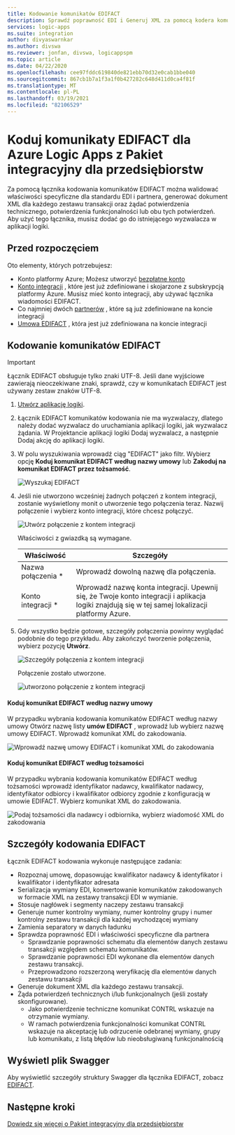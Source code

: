 ```yaml
---
title: Kodowanie komunikatów EDIFACT
description: Sprawdź poprawność EDI i Generuj XML za pomocą kodera komunikatów EDIFACT dla Azure Logic Apps z Pakiet integracyjny dla przedsiębiorstw
services: logic-apps
ms.suite: integration
author: divyaswarnkar
ms.author: divswa
ms.reviewer: jonfan, divswa, logicappspm
ms.topic: article
ms.date: 04/22/2020
ms.openlocfilehash: cee97fddc619840de821ebb70d32e0cab1bbe040
ms.sourcegitcommit: 867cb1b7a1f3a1f0b427282c648d411d0ca4f81f
ms.translationtype: MT
ms.contentlocale: pl-PL
ms.lasthandoff: 03/19/2021
ms.locfileid: "82106529"
---
```

# <a name="encode-edifact-messages-for-azure-logic-apps-with-enterprise-integration-pack"></a>Koduj komunikaty EDIFACT dla Azure Logic Apps z Pakiet integracyjny dla przedsiębiorstw

Za pomocą łącznika kodowania komunikatów EDIFACT można walidować właściwości specyficzne dla standardu EDI i partnera, generować dokument XML dla każdego zestawu transakcji oraz żądać potwierdzenia technicznego, potwierdzenia funkcjonalności lub obu tych potwierdzeń.
Aby użyć tego łącznika, musisz dodać go do istniejącego wyzwalacza w aplikacji logiki.

## <a name="before-you-start"></a>Przed rozpoczęciem

Oto elementy, których potrzebujesz:

* Konto platformy Azure; Możesz utworzyć [bezpłatne konto](https://azure.microsoft.com/free)
* [Konto integracji](logic-apps-enterprise-integration-create-integration-account.md) , które jest już zdefiniowane i skojarzone z subskrypcją platformy Azure. Musisz mieć konto integracji, aby używać łącznika wiadomości EDIFACT. 
* Co najmniej dwóch [partnerów](logic-apps-enterprise-integration-partners.md) , które są już zdefiniowane na koncie integracji
* [Umowa EDIFACT](logic-apps-enterprise-integration-edifact.md) , która jest już zdefiniowana na koncie integracji

## <a name="encode-edifact-messages"></a>Kodowanie komunikatów EDIFACT

> [!IMPORTANT]
> Łącznik EDIFACT obsługuje tylko znaki UTF-8.
> Jeśli dane wyjściowe zawierają nieoczekiwane znaki, sprawdź, czy w komunikatach EDIFACT jest używany zestaw znaków UTF-8.

1. [Utwórz aplikację logiki](quickstart-create-first-logic-app-workflow.md).

2. Łącznik EDIFACT komunikatów kodowania nie ma wyzwalaczy, dlatego należy dodać wyzwalacz do uruchamiania aplikacji logiki, jak wyzwalacz żądania. W Projektancie aplikacji logiki Dodaj wyzwalacz, a następnie Dodaj akcję do aplikacji logiki.

3.  W polu wyszukiwania wprowadź ciąg "EDIFACT" jako filtr. Wybierz opcję **Koduj komunikat EDIFACT według nazwy umowy** lub **Zakoduj na komunikat EDIFACT przez tożsamość**.
   
    ![Wyszukaj EDIFACT](media/logic-apps-enterprise-integration-edifact-encode/edifactdecodeimage1.png)  

3. Jeśli nie utworzono wcześniej żadnych połączeń z kontem integracji, zostanie wyświetlony monit o utworzenie tego połączenia teraz. Nazwij połączenie i wybierz konto integracji, które chcesz połączyć.

    ![Utwórz połączenie z kontem integracji](media/logic-apps-enterprise-integration-edifact-encode/edifactencodeimage1.png)  

    Właściwości z gwiazdką są wymagane.

    | Właściwość | Szczegóły |
    | --- | --- |
    | Nazwa połączenia * |Wprowadź dowolną nazwę dla połączenia. |
    | Konto integracji * |Wprowadź nazwę konta integracji. Upewnij się, że Twoje konto integracji i aplikacja logiki znajdują się w tej samej lokalizacji platformy Azure. |

5.  Gdy wszystko będzie gotowe, szczegóły połączenia powinny wyglądać podobnie do tego przykładu. Aby zakończyć tworzenie połączenia, wybierz pozycję **Utwórz**.

    ![Szczegóły połączenia z kontem integracji](media/logic-apps-enterprise-integration-edifact-encode/edifactencodeimage2.png)

    Połączenie zostało utworzone.

    ![utworzono połączenie z kontem integracji](media/logic-apps-enterprise-integration-edifact-encode/edifactencodeimage4.png)

#### <a name="encode-edifact-message-by-agreement-name"></a>Koduj komunikat EDIFACT według nazwy umowy

W przypadku wybrania kodowania komunikatów EDIFACT według nazwy umowy Otwórz nazwę listy **umów EDIFACT** , wprowadź lub wybierz nazwę umowy EDIFACT. Wprowadź komunikat XML do zakodowania.

![Wprowadź nazwę umowy EDIFACT i komunikat XML do zakodowania](media/logic-apps-enterprise-integration-edifact-encode/edifactencodeimage6.png)

#### <a name="encode-edifact-message-by-identities"></a>Koduj komunikat EDIFACT według tożsamości

W przypadku wybrania kodowania komunikatów EDIFACT według tożsamości wprowadź identyfikator nadawcy, kwalifikator nadawcy, identyfikator odbiorcy i kwalifikator odbiorcy zgodnie z konfiguracją w umowie EDIFACT. Wybierz komunikat XML do zakodowania.

![Podaj tożsamości dla nadawcy i odbiornika, wybierz wiadomość XML do zakodowania](media/logic-apps-enterprise-integration-edifact-encode/edifactencodeimage7.png)

## <a name="edifact-encode-details"></a>Szczegóły kodowania EDIFACT

Łącznik EDIFACT kodowania wykonuje następujące zadania: 

* Rozpoznaj umowę, dopasowując kwalifikator nadawcy & identyfikator i kwalifikator i identyfikator adresata
* Serializacja wymiany EDI, konwertowanie komunikatów zakodowanych w formacie XML na zestawy transakcji EDI w wymianie.
* Stosuje nagłówek i segmenty naczepy zestawu transakcji
* Generuje numer kontrolny wymiany, numer kontrolny grupy i numer kontrolny zestawu transakcji dla każdej wychodzącej wymiany
* Zamienia separatory w danych ładunku
* Sprawdza poprawność EDI i właściwości specyficzne dla partnera
  * Sprawdzanie poprawności schematu dla elementów danych zestawu transakcji względem schematu komunikatów.
  * Sprawdzanie poprawności EDI wykonane dla elementów danych zestawu transakcji.
  * Przeprowadzono rozszerzoną weryfikację dla elementów danych zestawu transakcji
* Generuje dokument XML dla każdego zestawu transakcji.
* Żąda potwierdzeń technicznych i/lub funkcjonalnych (jeśli zostały skonfigurowane).
  * Jako potwierdzenie techniczne komunikat CONTRL wskazuje na otrzymanie wymiany.
  * W ramach potwierdzenia funkcjonalności komunikat CONTRL wskazuje na akceptację lub odrzucenie odebranej wymiany, grupy lub komunikatu, z listą błędów lub nieobsługiwaną funkcjonalnością

## <a name="view-swagger-file"></a>Wyświetl plik Swagger
Aby wyświetlić szczegóły struktury Swagger dla łącznika EDIFACT, zobacz [EDIFACT](/connectors/edifact/).

## <a name="next-steps"></a>Następne kroki
[Dowiedz się więcej o Pakiet integracyjny dla przedsiębiorstw](logic-apps-enterprise-integration-overview.md "Dowiedz się więcej o Pakiet integracyjny dla przedsiębiorstw") 

